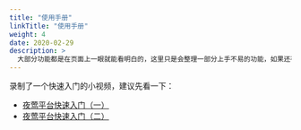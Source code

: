 ```yaml
---
title: "使用手册"
linkTitle: "使用手册"
weight: 4
date: 2020-02-29
description: >
  大部分功能都是在页面上一眼就能看明白的，这里只是会整理一部分上手不易的功能，如果还有不明白的地方可以提给我们，我们继续完善文档
---
```



录制了一个快速入门的小视频，建议先看一下：

- [夜莺平台快速入门（一）](https://s3-gz01.didistatic.com/n9e-pub/video/n9e-usage-001.mp4)
- [夜莺平台快速入门（二）](https://s3-gz01.didistatic.com/n9e-pub/video/n9e-usage-002.mp4)

